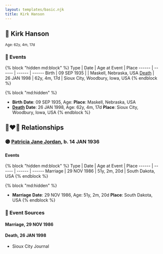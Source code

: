 ```yaml
---
layout: templates/basic.njk
title: Kirk Hanson
---
```

## 🔵 Kirk Hanson
<small>Age: 62y, 4m, 17d</small>

### 📆 Events

{% block "hidden md:block" %}
Type | Date | Age at Event | Place
------ | ------ | ------ | ------
Birth | 09 SEP 1935 |  | Maskell, Nebraska, USA
[Death](#event-event-3) | 26 JAN 1998 | 62y, 4m, 17d | Sioux City, Woodbury, Iowa, USA
{% endblock %}

{% block "md:hidden" %}
- **Birth**
**Date**: 09 SEP 1935, Age:
**Place**: Maskell, Nebraska, USA
- **[Death](#event-event-3)**
**Date**: 26 JAN 1998, Age: 62y, 4m, 17d
**Place**: Sioux City, Woodbury, Iowa, USA
{% endblock %}

## 👩‍❤️‍👨 Relationships

### 🟣 [Patricia Jane Jordan](/people/8/8578400), b. 14 JAN 1936

#### Events

{% block "hidden md:block" %}
Type | Date | Age at Event | Place
------ | ------ | ------ | ------
Marriage | 29 NOV 1986 | 51y, 2m, 20d | South Dakota, USA
{% endblock %}

{% block "md:hidden" %}
- **Marriage**
**Date**: 29 NOV 1986, Age: 51y, 2m, 20d
**Place**: South Dakota, USA
{% endblock %}

### 📰 Event Sources

#### <a id="event-family-0-event-0"></a> Marriage, 29 NOV 1986

#### <a id="event-event-3"></a> Death, 26 JAN 1998
* Sioux City Journal